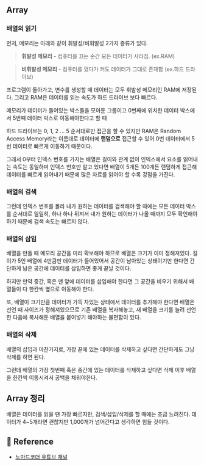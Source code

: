 
## Array

### 배열의 읽기

먼저, 메모리는 아래와 같이 휘발성/비휘발성 2가지 종류가 있다.

> **휘발성 메모리**  - 컴퓨터를 끄는 순간 모든 데이터가 사라짐. (ex.RAM)

> **비휘발성 메모리** - 컴퓨터를 껐다가 켜도 데이터가 그대로 존재함 (ex.하드 드라이브)

프로그램이 돌아가고, 변수를 생성할 때 데이터는 모두 휘발성 메모리인 RAM에 저장된다.
그리고 RAM은 데이터를 읽는 속도가 하드 드라이브 보다 빠르다.

메모리가 데이터가 들어있는 박스들을 모아둔 그룹이고 
0번째에 위치한 데이터 박스에서 5번째 데이터 박스로 이동해야한다고 할 때

하드 드라이브는 0, 1, 2 ... 5 순서대로만 접근을 할 수 있지만
RAM은 Random Access Memory라는 이름대로 데이터에 **랜덤으로** 
접근할 수 있어 0번 데이터에서 5번 데이터로 빠르게 이동하기 때문이다.

그래서 0부터 인덱스 번호를 가지는 배열은 길이와 관계 없이 인덱스에서 
요소를 읽어내는 속도는 동일하며 인덱스 번호만 알고 있다면 
배열이 5개든 100개든 랜덤하게 접근해 데이터를 빠르게 읽어내기 때문에 
많은 자료를 읽어야 할 수록 강점을 가진다.

### 배열의 검색
그런데 인덱스 번호를 몰라 내가 원하는 데이터를 검색해야 할 때에는 
모든 데이터 박스를 순서대로 일일히, 하나 하나 뒤져서 내가 원하는 
데이터가 나올 때까지 모두 확인해야하기 때문에 검색 속도는 빠르지 않다.

### 배열의 삽입
배열을 만들 때 메모리 공간을 미리 확보해야 하므로 배열은 크기가 이미 정해져있다.
길이가 5인 배열에 4만큼만 데이터가 들어있어서 공간이 남아있는 상태이기만 한다면
간단하게 남은 공간에 데이터를 삽입하면 좋게 끝날 것이다.

하지만 만약 중간, 혹은 맨 앞에 데이터를 삽입해야 한다면 
그 공간을 비우기 위해서 배열들이 다 한칸씩 옆으로 이동해야 한다.

또, 배열이 크기만큼 데이터가 가득 차있는 상태에서 데이터를 추가해야 한다면
배열은 선언 때 사이즈가 정해져있으므로 기존 배열을 복사해놓고, 
새 배열을 크기를 늘려 선언한 다음에 복사해둔 배열을 붙여넣기 해야하는 불편함이 있다.

### 배열의 삭제
배열의 삽입과 마찬가지로, 가장 끝에 있는 데이터를 삭제하고 싶다면 
간단하게도 그냥 삭제를 하면 된다.

그런데 배열의 가장 첫번째 혹은 중간에 있는 데이터를 삭제하고 싶다면
삭제 이후 배열을 한칸씩 이동시켜서 공백을 채워야한다.

## **Array 정리**
배열은 데이터를 읽을 땐 가장 빠르지만, 검색/삽입/삭제를 할 때에는 조금 느려진다. 데이터가 4~5개라면 괜찮지만 1,000개가 넘어간다고 생각하면 힘들 것이다.


## 🙏 Reference
- [노마드코더 유튜브 채널](https://www.youtube.com/playlist?list=PL7jH19IHhOLMdHvl3KBfFI70r9P0lkJwL)
